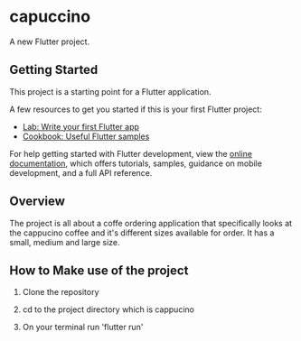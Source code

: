 # capuccino

A new Flutter project.

## Getting Started

This project is a starting point for a Flutter application.

A few resources to get you started if this is your first Flutter project:

- [Lab: Write your first Flutter app](https://docs.flutter.dev/get-started/codelab)
- [Cookbook: Useful Flutter samples](https://docs.flutter.dev/cookbook)

For help getting started with Flutter development, view the
[online documentation](https://docs.flutter.dev/), which offers tutorials,
samples, guidance on mobile development, and a full API reference.

## Overview

The project is all about a coffe ordering application that specifically looks at 
the cappucino coffee and it's different sizes available for order. It has a small, medium and large size.

## How to Make use of the project

1. Clone the repository

2. cd to the project directory which is cappucino

3. On your terminal run 'flutter run'


